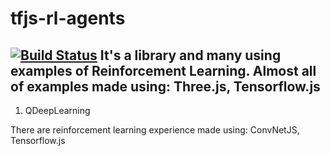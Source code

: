 # tfjs-rl-agents
[![Build Status](https://travis-ci.org/joemccann/dillinger.svg?branch=master)](https://travis-ci.org/joemccann/dillinger)
It's a library and many using examples of Reinforcement Learning.
Almost all of examples made using: Three.js, Tensorflow.js 
---
1. QDeepLearning

There are reinforcement learning experience made using: 
ConvNetJS, Tensorflow.js